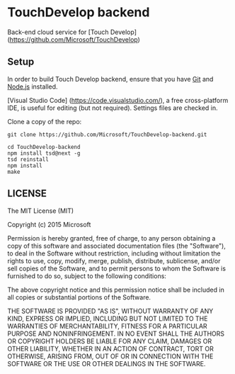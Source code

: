 # TouchDevelop backend

Back-end cloud service for [Touch Develop] (https://github.com/Microsoft/TouchDevelop)

## Setup

In order to build Touch Develop backend, ensure that you have
[Git](http://git-scm.com/downloads) and [Node.js](http://nodejs.org/)
installed. 

[Visual Studio Code] (https://code.visualstudio.com/), a free cross-platform
IDE, is useful for editing (but not required). Settings files are checked in.

Clone a copy of the repo:

```
git clone https://github.com/Microsoft/TouchDevelop-backend.git
```

```
cd TouchDevelop-backend
npm install tsd@next -g
tsd reinstall
npm install
make
```

## LICENSE

The MIT License (MIT)

Copyright (c) 2015 Microsoft

Permission is hereby granted, free of charge, to any person obtaining a copy
of this software and associated documentation files (the "Software"), to deal
in the Software without restriction, including without limitation the rights
to use, copy, modify, merge, publish, distribute, sublicense, and/or sell
copies of the Software, and to permit persons to whom the Software is
furnished to do so, subject to the following conditions:

The above copyright notice and this permission notice shall be included in all
copies or substantial portions of the Software.

THE SOFTWARE IS PROVIDED "AS IS", WITHOUT WARRANTY OF ANY KIND, EXPRESS OR
IMPLIED, INCLUDING BUT NOT LIMITED TO THE WARRANTIES OF MERCHANTABILITY,
FITNESS FOR A PARTICULAR PURPOSE AND NONINFRINGEMENT. IN NO EVENT SHALL THE
AUTHORS OR COPYRIGHT HOLDERS BE LIABLE FOR ANY CLAIM, DAMAGES OR OTHER
LIABILITY, WHETHER IN AN ACTION OF CONTRACT, TORT OR OTHERWISE, ARISING FROM,
OUT OF OR IN CONNECTION WITH THE SOFTWARE OR THE USE OR OTHER DEALINGS IN THE
SOFTWARE.
